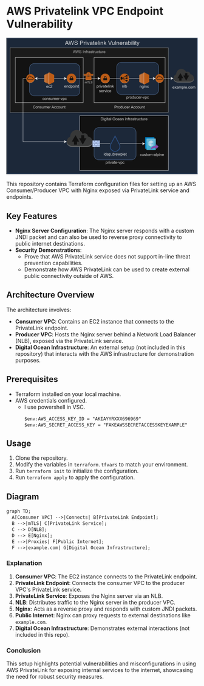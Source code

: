 # AWS Privatelink VPC Endpoint Vulnerability

![AWS Privatelink VPC Endpoint Vulnerability](img/aws-privatelink-vuln.png)

This repository contains Terraform configuration files for setting up an AWS Consumer/Producer VPC with Nginx exposed via PrivateLink service and endpoints.

## Key Features

- **Nginx Server Configuration**: The Nginx server responds with a custom JNDI packet and can also be used to reverse proxy connectivity to public internet destinations.
- **Security Demonstrations**:
  - Prove that AWS PrivateLink service does not support in-line threat prevention capabilities.
  - Demonstrate how AWS PrivateLink can be used to create external public connectivity outside of AWS.

## Architecture Overview

The architecture involves:
- **Consumer VPC**: Contains an EC2 instance that connects to the PrivateLink endpoint.
- **Producer VPC**: Hosts the Nginx server behind a Network Load Balancer (NLB), exposed via the PrivateLink service.
- **Digital Ocean Infrastructure**: An external setup (not included in this repository) that interacts with the AWS infrastructure for demonstration purposes.

## Prerequisites

- Terraform installed on your local machine.
- AWS credentials configured.
  - I use powershell in VSC. 
      ```
      $env:AWS_ACCESS_KEY_ID = "AKIAYYRXXX696969"
      $env:AWS_SECRET_ACCESS_KEY = "FAKEAWSSECRETACCESSKEYEXAMPLE"
      ```

## Usage

1. Clone the repository.
2. Modify the variables in `terraform.tfvars` to match your environment.
3. Run `terraform init` to initialize the configuration.
4. Run `terraform apply` to apply the configuration.

## Diagram

```mermaid
graph TD;
  A[Consumer VPC] -->|Connects| B[PrivateLink Endpoint];
  B -->|mTLS| C[PrivateLink Service];
  C --> D[NLB];
  D --> E[Nginx];
  E -->|Proxies| F[Public Internet];
  F -->|example.com| G[Digital Ocean Infrastructure];
```

### Explanation

1. **Consumer VPC**: The EC2 instance connects to the PrivateLink endpoint.
2. **PrivateLink Endpoint**: Connects the consumer VPC to the producer VPC's PrivateLink service.
3. **PrivateLink Service**: Exposes the Nginx server via an NLB.
4. **NLB**: Distributes traffic to the Nginx server in the producer VPC.
5. **Nginx**: Acts as a reverse proxy and responds with custom JNDI packets.
6. **Public Internet**: Nginx can proxy requests to external destinations like `example.com`.
7. **Digital Ocean Infrastructure**: Demonstrates external interactions (not included in this repo).

### Conclusion

This setup highlights potential vulnerabilities and misconfigurations in using AWS PrivateLink for exposing internal services to the internet, showcasing the need for robust security measures.

